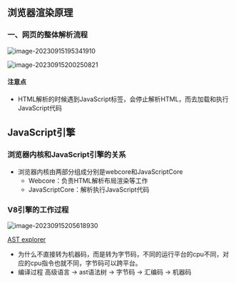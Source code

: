 ## 浏览器渲染原理

### 一、网页的整体解析流程

![image-20230915195341910](C:\Users\cooper\AppData\Roaming\Typora\typora-user-images\image-20230915195341910.png)

![image-20230915200250821](C:\Users\cooper\AppData\Roaming\Typora\typora-user-images\image-20230915200250821.png)

#### 注意点

* HTML解析的时候遇到JavaScript标签，会停止解析HTML，而去加载和执行JavaScript代码

## JavaScript引擎

### 浏览器内核和JavaScript引擎的关系

* 浏览器内核由两部分组成分别是webcore和JavaScriptCore
  * Webcore：负责HTML解析布局渲染等工作
  * JavaScriptCore：解析执行JavaScript代码

### V8引擎的工作过程

![image-20230915205618930](C:\Users\cooper\AppData\Roaming\Typora\typora-user-images\image-20230915205618930.png)

[AST explorer](https://astexplorer.net/)

* 为什么不直接转为机器码，而是转为字节码，不同的运行平台的cpu不同，对应的cpu指令也就不同，字节码可以跨平台。
* 编译过程 高级语言 -> ast语法树 -> 字节码 -> 汇编码  -> 机器码

